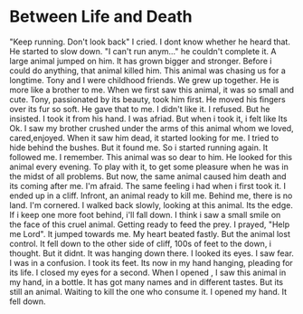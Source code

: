 # Between Life and Death
"Keep running. Don't look back" I cried. I dont know whether he heard that. He started to slow down. "I can't run anym..." he couldn't complete it. A  large animal jumped on him. It has grown bigger and stronger. Before i could do anything, that animal killed him.
    This animal was chasing us for a longtime. Tony and I were childhood friends. We grew up together. He is more like a brother to me. When we first saw this animal, it was so small and cute. Tony, passionated by its beauty, took him first. He moved his fingers over its fur so soft. He gave that to me. I didn't like it. I refused. But he insisted. I took it from his hand. I was afriad. But when i took it, i felt like Its Ok.
    I saw my brother crushed under the arms of this animal whom we loved,  cared,enjoyed. When it saw him dead, it started  looking for me. I tried to hide behind the bushes. But it found me. So i started running again. It followed me.
    I remember. This animal was so dear to him. He looked for this animal every evening. To play with it, to get some pleasure  when he was in the midst of all problems. But now, the same animal caused him death and its coming after me.
    I'm afraid. The same feeling i had when i first took it. I ended up in a cliff. Infront, an animal ready to kill me. Behind me, there is no land. I'm cornered.  I walked back slowly, looking at this animal. Its the edge. If i keep one more foot behind, i'll fall down. I think i saw a small smile on the face of this cruel animal. Getting ready to feed the prey. I prayed, "Help me Lord". It jumped towards me. My heart beated fastly. But the animal lost control. It fell down to the other side of cliff, 100s of feet to the down, i thought. But it didnt. It was hanging down there. I looked its eyes. I saw fear. I was in a confusion. I took its feet. Its now in my hand hanging, pleading for its life. I closed my eyes for a second. When I opened , I saw this animal in my hand, in a bottle. It has got many names and in different tastes. But its still an animal. Waiting to kill the one who consume it. I opened my hand. It fell down.